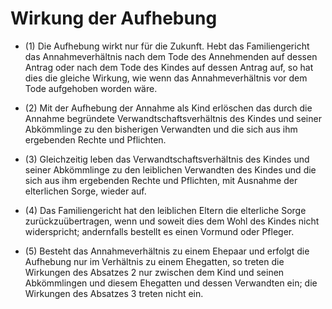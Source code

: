 # Wirkung der Aufhebung

- (1) Die Aufhebung wirkt nur für die Zukunft. Hebt das Familiengericht das Annahmeverhältnis nach dem Tode des Annehmenden auf dessen Antrag oder nach dem Tode des Kindes auf dessen Antrag auf, so hat dies die gleiche Wirkung, wie wenn das Annahmeverhältnis vor dem Tode aufgehoben worden wäre.

- (2) Mit der Aufhebung der Annahme als Kind erlöschen das durch die Annahme begründete Verwandtschaftsverhältnis des Kindes und seiner Abkömmlinge zu den bisherigen Verwandten und die sich aus ihm ergebenden Rechte und Pflichten.

- (3) Gleichzeitig leben das Verwandtschaftsverhältnis des Kindes und seiner Abkömmlinge zu den leiblichen Verwandten des Kindes und die sich aus ihm ergebenden Rechte und Pflichten, mit Ausnahme der elterlichen Sorge, wieder auf.

- (4) Das Familiengericht hat den leiblichen Eltern die elterliche Sorge zurückzuübertragen, wenn und soweit dies dem Wohl des Kindes nicht widerspricht; andernfalls bestellt es einen Vormund oder Pfleger.

- (5) Besteht das Annahmeverhältnis zu einem Ehepaar und erfolgt die Aufhebung nur im Verhältnis zu einem Ehegatten, so treten die Wirkungen des Absatzes 2 nur zwischen dem Kind und seinen Abkömmlingen und diesem Ehegatten und dessen Verwandten ein; die Wirkungen des Absatzes 3 treten nicht ein.

